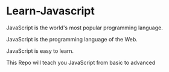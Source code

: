 # Learn-Javascript

JavaScript is the world's most popular programming language.

JavaScript is the programming language of the Web.

JavaScript is easy to learn.

This Repo will teach you JavaScript from basic to advanced
